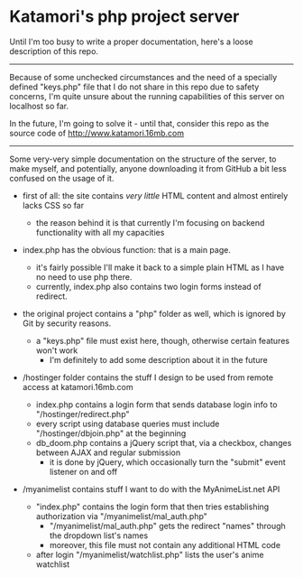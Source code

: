 # Katamori's php project server

Until I'm too busy to write a proper documentation, here's a loose description of this repo.

-------------------------------------------

Because of some unchecked circumstances and the need of a specially defined "keys.php" file
that I do not share in this repo due to safety concerns, I'm quite unsure about the running
capabilities of this server on localhost so far.

In the future, I'm going to solve it - until that, consider this repo as the source code of
                                                                http://www.katamori.16mb.com

-------------------------------------------

Some very-very simple documentation on the structure of the server, to make myself, and potentially,
anyone downloading it from GitHub a bit less confused on the usage of it.

- first of all: the site contains *very little* HTML content and almost entirely lacks CSS so far
    - the reason behind it is that currently I'm focusing on backend functionality with all my capacities

- index.php has the obvious function: that is a main page.
    - it's fairly possible I'll make it back to a simple plain HTML as I have no need to use php there.
    - currently, index.php also contains two login forms instead of redirect.
- the original project contains a "php" folder as well, which is ignored by Git by security reasons.
    - a "keys.php" file must exist here, though, otherwise certain features won't work
        - I'm definitely to add some description about it in the future

- /hostinger folder contains the stuff I design to be used from remote access at katamori.16mb.com
    - index.php contains a login form that sends database login info to "/hostinger/redirect.php"
    - every script using database queries must include "/hostinger/dbjoin.php" at the beginning
    - db_doom.php contains a jQuery script that, via a checkbox, changes between AJAX and regular submission
        - it is done by jQuery, which occasionally turn the "submit" event listener on and off

- /myanimelist contains stuff I want to do with the MyAnimeList.net API
    - "index.php" contains the login form that then tries establishing authorization via "/myanimelist/mal_auth.php"
        - "/myanimelist/mal_auth.php" gets the redirect "names" through the dropdown list's names
        - moreover, this file must not contain any additional HTML code 
    - after login "/myanimelist/watchlist.php" lists the user's anime watchlist